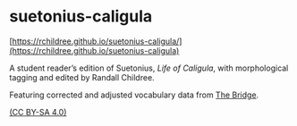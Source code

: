 # suetonius-caligula

[https://rchildree.github.io/suetonius-caligula/](https://rchildree.github.io/suetonius-caligula)

A student reader’s edition of Suetonius, *Life of Caligula*, with morphological tagging and edited by Randall Childree.

Featuring corrected and adjusted vocabulary data from [The Bridge](https://bridge.haverford.edu).

[(CC BY-SA 4.0)](https://creativecommons.org/licenses/by-sa/4.0)